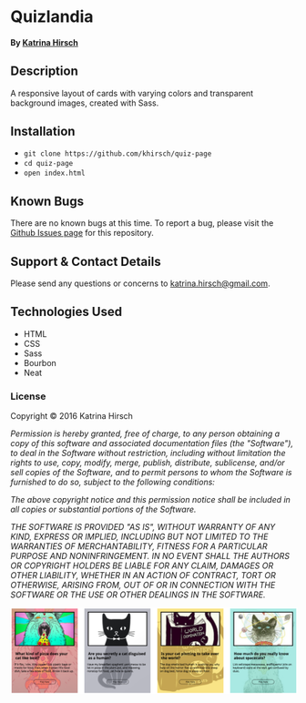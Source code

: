 # Quizlandia

#### By [Katrina Hirsch](https://github.com/khirsch)

## Description

A responsive layout of cards with varying colors and transparent background images, created with Sass.

## Installation

* `git clone https://github.com/khirsch/quiz-page`
* `cd quiz-page`
* `open index.html`

## Known Bugs

There are no known bugs at this time. To report a bug, please visit the [Github Issues page](https://github.com/khirsch/quiz-page/issues) for this repository.

## Support & Contact Details

Please send any questions or concerns to katrina.hirsch@gmail.com.

## Technologies Used

* HTML
* CSS
* Sass
* Bourbon
* Neat

### License

Copyright &copy; 2016 Katrina Hirsch

_Permission is hereby granted, free of charge, to any person obtaining a copy of this software and associated documentation files (the "Software"), to deal in the Software without restriction, including without limitation the rights to use, copy, modify, merge, publish, distribute, sublicense, and/or sell copies of the Software, and to permit persons to whom the Software is furnished to do so, subject to the following conditions:_

_The above copyright notice and this permission notice shall be included in all copies or substantial portions of the Software._

_THE SOFTWARE IS PROVIDED "AS IS", WITHOUT WARRANTY OF ANY KIND, EXPRESS OR IMPLIED, INCLUDING BUT NOT LIMITED TO THE WARRANTIES OF MERCHANTABILITY, FITNESS FOR A PARTICULAR PURPOSE AND NONINFRINGEMENT. IN NO EVENT SHALL THE AUTHORS OR COPYRIGHT HOLDERS BE LIABLE FOR ANY CLAIM, DAMAGES OR OTHER LIABILITY, WHETHER IN AN ACTION OF CONTRACT, TORT OR OTHERWISE, ARISING FROM, OUT OF OR IN CONNECTION WITH THE SOFTWARE OR THE USE OR OTHER DEALINGS IN THE SOFTWARE._

<p align="center">
  <img src="https://raw.githubusercontent.com/khirsch/quiz-page/master/screen-shot.png">
</p>
